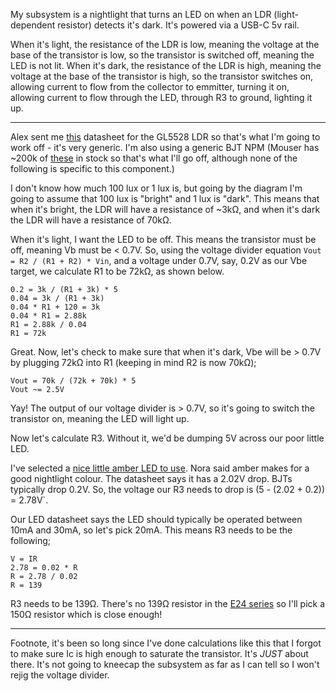 My subsystem is a nightlight that turns an LED on when an LDR (light-dependent resistor) detects it's dark. It's powered via a USB-C 5v rail.

When it's light, the resistance of the LDR is low, meaning the voltage at the base of the transistor is low, so the transistor is switched off, meaning the LED is not lit.
When it's dark, the resistance of the LDR is high, meaning the voltage at the base of the transistor is high, so the transistor switches on, allowing current to flow from the collector to emmitter, turning it on, allowing current to flow through the LED, through R3 to ground, lighting it up.

---

Alex sent me [this](https://cdn.sparkfun.com/datasheets/Sensors/LightImaging/SEN-09088.pdf) datasheet for the GL5528 LDR so that's what I'm going to work off - it's very generic. I'm also using a generic BJT NPM (Mouser has ~200k of [these](https://www.mouser.com/datasheet/2/308/BC550_D-1802078.pdf) in stock so that's what I'll go off, although none of the following is specific to this component.)

I don't know how much 100 lux or 1 lux is, but going by the diagram I'm going to assume that 100 lux is "bright" and 1 lux is "dark".
This means that when it's bright, the LDR will have a resistance of ~3kΩ, and when it's dark the LDR will have a resistance of 70kΩ.

When it's light, I want the LED to be off. This means the transistor must be off, meaning Vb must be < 0.7V.
So, using the voltage divider equation `Vout = R2 / (R1 + R2) * Vin`, and a voltage under 0.7V, say, 0.2V as our Vbe target, we calculate R1 to be 72kΩ, as shown below.

```
0.2 = 3k / (R1 + 3k) * 5
0.04 = 3k / (R1 + 3k)
0.04 * R1 + 120 = 3k
0.04 * R1 = 2.88k
R1 = 2.88k / 0.04
R1 = 72k
```

Great. Now, let's check to make sure that when it's dark, Vbe will be > 0.7V by plugging 72kΩ into R1 (keeping in mind R2 is now 70kΩ);

```
Vout = 70k / (72k + 70k) * 5
Vout ~= 2.5V
```

Yay! The output of our voltage divider is > 0.7V, so it's going to switch the transistor on, meaning the LED will light up.

Now let's calculate R3. Without it, we'd be dumping 5V across our poor little LED.

I've selected a [nice little amber LED to use](https://www.mouser.com/datasheet/2/678/av02-1532en_ds_hlmp-wl02_2014-08-20-1827901.pdf). Nora said amber makes for a good nightlight colour. The datasheet says it has a 2.02V drop. BJTs typically drop 0.2V. So, the voltage our R3 needs to drop is (5 - (2.02 + 0.2)) = 2.78V`.

Our LED datasheet says the LED should typically be operated between 10mA and 30mA, so let's pick 20mA. This means R3 needs to be the following;

```
V = IR
2.78 = 0.02 * R
R = 2.78 / 0.02
R = 139
```

R3 needs to be 139Ω. There's no 139Ω resistor in the [E24 series](https://asenergi.com/pdf/resistors/standard-resistor-values-e24.pdf) so I'll pick a 150Ω resistor which is close enough!

---

Footnote, it's been so long since I've done calculations like this that I forgot to make sure Ic is high enough to saturate the transistor. It's *JUST* about there. It's not going to kneecap the subsystem as far as I can tell so I won't rejig the voltage divider.
